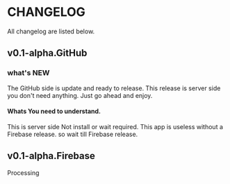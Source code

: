 # CHANGELOG

All changelog are listed below.

## v0.1-alpha.GitHub

### what's NEW

The GitHub side is update and ready to release.
This release is server side you don't need anything. Just go ahead and enjoy.

#### Whats You need to understand.

This is server side Not install or wait required.
This app is useless without a Firebase release. so wait till Firebase release.

## v0.1-alpha.Firebase

Processing